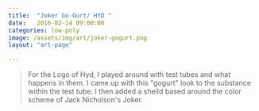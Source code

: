 ```yaml
---
title:  "Joker Go-Gurt/ HYD "
date:   2016-02-14 09:00:00
categories: low-poly
image: /assets/img/art/joker-gogurt.png
layout: "art-page"

---
```


> For the Logo of Hyd, I played around with test tubes and what happens in them. I came up with this "gogurt" look to the substance within the test tube. I then added a sheild based around the color scheme of Jack Nicholson's Joker. 